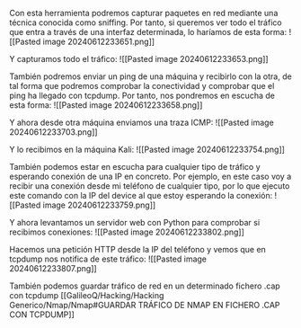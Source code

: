 Con esta herramienta podremos capturar paquetes en red mediante una técnica conocida como sniffing. Por tanto, si queremos ver todo el tráfico que entra a través de una interfaz determinada, lo haríamos de esta forma:
![[Pasted image 20240612233651.png]]

Y capturamos todo el tráfico:
![[Pasted image 20240612233653.png]]

También podremos enviar un ping de una máquina y recibirlo con la otra, de tal forma que podremos comprobar la conectividad y comprobar que el ping ha llegado con tcpdump. Por tanto, nos pondremos en escucha de esta forma:
![[Pasted image 20240612233658.png]]

Y ahora desde otra máquina enviamos una traza ICMP:
![[Pasted image 20240612233703.png]]

Y lo recibimos en la máquina Kali:
![[Pasted image 20240612233754.png]]

También podemos estar en escucha para cualquier tipo de tráfico y esperando conexión de una IP en concreto. Por ejemplo, en este caso voy a recibir una conexión desde mi teléfono de cualquier tipo, por lo que ejecuto este comando con la IP del device al que estoy esperando la conexión:
![[Pasted image 20240612233759.png]]

Y ahora levantamos un servidor web con Python para comprobar si recibimos conexiones:
![[Pasted image 20240612233802.png]]

Hacemos una petición HTTP desde la IP del teléfono y vemos que en tcpdump nos notifica de este tráfico:
![[Pasted image 20240612233807.png]]

También podemos guardar tráfico de red en un determinado fichero .cap con tcpdump [[GalileoQ/Hacking/Hacking Generico/Nmap/Nmap#GUARDAR TRÁFICO DE NMAP EN FICHERO .CAP CON TCPDUMP]]